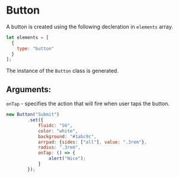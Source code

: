 # Button
A button is created using the following decleration in ```elements``` array.
```js
let elements = [
  {
    type: "button"
  }
];
```

The instance of the ```Button``` class is generated.

## Arguments:
```onTap``` - specifies the action that will fire when user taps the button.

```js
new Button("Submit")
        .set({
            fluidc: "S6",
            color: "white",
            background: "#1abc9c",
            arrpad: {sides: ["all"], value: ".3rem"},
            radius: ".3rem",
            onTap: () => {
                alert("Nice");
            }
        });
```